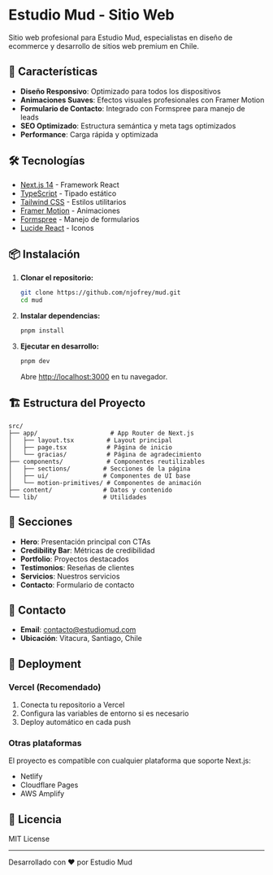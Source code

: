 # Estudio Mud - Sitio Web

Sitio web profesional para Estudio Mud, especialistas en diseño de ecommerce y desarrollo de sitios web premium en Chile.

## 🚀 Características

- **Diseño Responsivo**: Optimizado para todos los dispositivos
- **Animaciones Suaves**: Efectos visuales profesionales con Framer Motion
- **Formulario de Contacto**: Integrado con Formspree para manejo de leads
- **SEO Optimizado**: Estructura semántica y meta tags optimizados
- **Performance**: Carga rápida y optimizada

## 🛠️ Tecnologías

- [Next.js 14](https://nextjs.org/) - Framework React
- [TypeScript](https://www.typescriptlang.org/) - Tipado estático
- [Tailwind CSS](https://tailwindcss.com/) - Estilos utilitarios
- [Framer Motion](https://motion.dev/) - Animaciones
- [Formspree](https://formspree.io/) - Manejo de formularios
- [Lucide React](https://lucide.dev/) - Iconos

## 📦 Instalación

1. **Clonar el repositorio:**
   ```bash
   git clone https://github.com/njofrey/mud.git
   cd mud
   ```

2. **Instalar dependencias:**
   ```bash
   pnpm install
   ```

3. **Ejecutar en desarrollo:**
   ```bash
   pnpm dev
   ```

   Abre [http://localhost:3000](http://localhost:3000) en tu navegador.

## 🏗️ Estructura del Proyecto

```
src/
├── app/                    # App Router de Next.js
│   ├── layout.tsx         # Layout principal
│   ├── page.tsx           # Página de inicio
│   └── gracias/           # Página de agradecimiento
├── components/            # Componentes reutilizables
│   ├── sections/         # Secciones de la página
│   ├── ui/               # Componentes de UI base
│   └── motion-primitives/ # Componentes de animación
├── content/              # Datos y contenido
└── lib/                  # Utilidades
```

## 🎨 Secciones

- **Hero**: Presentación principal con CTAs
- **Credibility Bar**: Métricas de credibilidad
- **Portfolio**: Proyectos destacados
- **Testimonios**: Reseñas de clientes
- **Servicios**: Nuestros servicios
- **Contacto**: Formulario de contacto

## 📧 Contacto

- **Email**: contacto@estudiomud.com
- **Ubicación**: Vitacura, Santiago, Chile

## 🚀 Deployment

### Vercel (Recomendado)

1. Conecta tu repositorio a Vercel
2. Configura las variables de entorno si es necesario
3. Deploy automático en cada push

### Otras plataformas

El proyecto es compatible con cualquier plataforma que soporte Next.js:
- Netlify
- Cloudflare Pages
- AWS Amplify

## 📄 Licencia

MIT License

---

Desarrollado con ❤️ por Estudio Mud